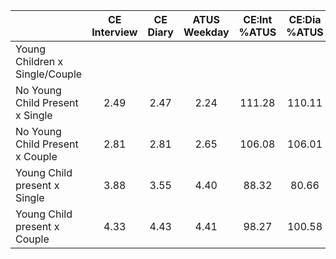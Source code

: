 
|                      | CE<br>Interview |  CE<br>Diary | ATUS<br>Weekday | CE:Int<br>%ATUS | CE:Dia<br>%ATUS |
| -------------------- | :----------: | :----------: | :----------: | :----------: | :----------: |
| Young Children x Single/Couple |              |              |              |              |              |
| No Young Child Present x Single |         2.49 |         2.47 |         2.24 |       111.28 |       110.11 |
| No Young Child Present x Couple |         2.81 |         2.81 |         2.65 |       106.08 |       106.01 |
| Young Child present x Single |         3.88 |         3.55 |         4.40 |        88.32 |        80.66 |
| Young Child present x Couple |         4.33 |         4.43 |         4.41 |        98.27 |       100.58 |

